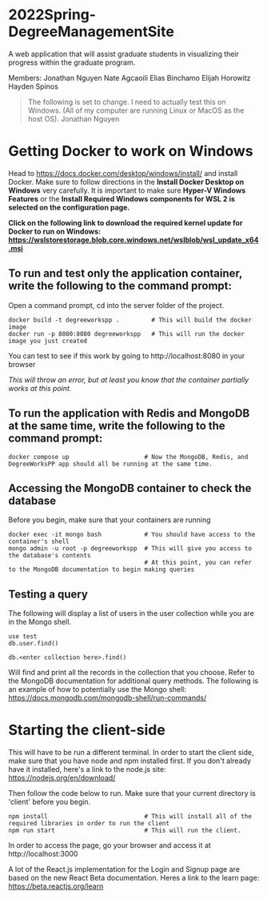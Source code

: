 # 2022Spring-DegreeManagementSite
A web application that will assist graduate students in visualizing their progress within the graduate program.

Members:
Jonathan Nguyen
Nate Agcaoili
Elias Binchamo
Elijah Horowitz
Hayden Spinos

> The following is set to change. I need to actually test this on Windows. (All of my computer are running Linux or MacOS as the host OS). 
> Jonathan Nguyen

# Getting Docker to work on Windows
Head to https://docs.docker.com/desktop/windows/install/ and install Docker. Make sure to follow directions in the **Install Docker Desktop on Windows** very carefully. It is important to make sure **Hyper-V Windows Features** or the **Install Required Windows components for WSL 2 is selected on the configuration page.**

**Click on the following link to download the required kernel update for Docker to run on Windows: https://wslstorestorage.blob.core.windows.net/wslblob/wsl_update_x64.msi**

## To run and test only the application container, write the following to the command prompt:
Open a command prompt, cd into the server folder of the project.
```
docker build -t degreeworkspp .         # This will build the docker image
docker run -p 8080:8080 degreeworkspp   # This will run the docker image you just created
``` 
You can test to see if this work by going to http://localhost:8080 in your browser

*This will throw an error, but at least you know that the container partially works at this point.*

## To run the application with Redis and MongoDB at the same time, write the following to the command prompt:
```
docker compose up                     # Now the MongoDB, Redis, and DegreeWorksPP app should all be running at the same time.
```

## Accessing the MongoDB container to check the database
Before you begin, make sure that your containers are running
```
docker exec -it mongo bash            # You should have access to the container's shell
mongo admin -u root -p degreeworkspp  # This will give you access to the database's contents
                                      # At this point, you can refer to the MongoDB documentation to begin making queries
```
## Testing a query
The following will display a list of users in the user collection while you are in the Mongo shell.
```
use test
db.user.find()
```
```
db.<enter collection here>.find() 
```
Will find and print all the records in the collection that you choose.
Refer to the MongoDB documentation for additional query methods.
The following is an example of how to potentially use the Mongo shell: https://docs.mongodb.com/mongodb-shell/run-commands/

# Starting the client-side
This will have to be run a different terminal.
In order to start the client side, make sure that you have node and npm installed first. 
If you don't already have it installed, here's a link to the node.js site: https://nodejs.org/en/download/

Then follow the code below to run. Make sure that your current directory is 'client' before you begin.
```
npm install                           # This will install all of the required libraries in order to run the client
npm run start                         # This will run the client.
```

In order to access the page, go your browser and access it at http://localhost:3000

A lot of the React.js implementation for the Login and Signup page are based on the new React Beta documentation. 
Heres a link to the learn page: https://beta.reactjs.org/learn

